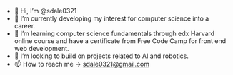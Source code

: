 - 👋 Hi, I’m @sdale0321
- 👀 I’m currently developing my interest for computer science into a career.
- 🌱 I’m learning computer science fundamentals through edx Harvard online course and have a certificate from Free Code Camp for front end web development.
- 💞️ I’m looking to build on projects related to AI and robotics. 
- 📫 How to reach me -> sdale0321@gmail.com

<!---
sdale0321/sdale0321 is a ✨ special ✨ repository because its `README.md` (this file) appears on your GitHub profile.
You can click the Preview link to take a look at your changes.
--->
